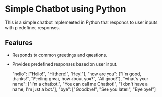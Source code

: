 # Simple Chatbot using Python

This is a simple chatbot implemented in Python that responds to user inputs with predefined responses.

## Features

- Responds to common greetings and questions.
- Provides predefined responses based on user input.

    "hello": ["Hello!", "Hi there!", "Hey!"],
    "how are you": ["I'm good, thanks!", "Feeling great, how about you?", "All good!"],
    "what's your name": ["I'm a chatbot.", "You can call me Chatbot!", "I don't have a name, I'm just a bot."],
    "bye": ["Goodbye!", "See you later!", "Bye bye!"]
